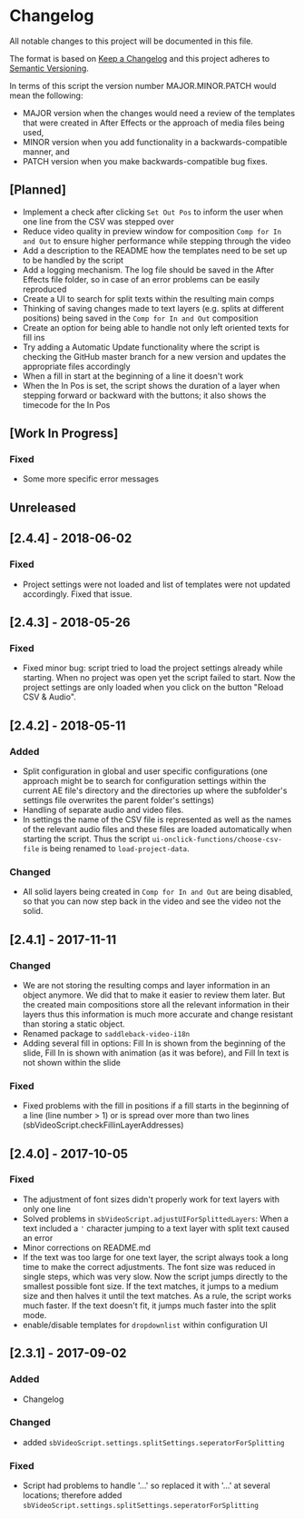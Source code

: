 # Changelog
All notable changes to this project will be documented in this file.

The format is based on [Keep a Changelog](http://keepachangelog.com/en/1.0.0/)
and this project adheres to [Semantic Versioning](http://semver.org/spec/v2.0.0.html).

In terms of this script the version number MAJOR.MINOR.PATCH would mean the following:

- MAJOR version when the changes would need a review of the templates that were created in After Effects or the approach of media files being used,
- MINOR version when you add functionality in a backwards-compatible manner, and
- PATCH version when you make backwards-compatible bug fixes.

## [Planned]
- Implement a check after clicking `Set Out Pos` to inform the user when one line from the CSV was stepped over
- Reduce video quality in preview window for composition `Comp for In and Out` to ensure higher performance while stepping through the video
- Add a description to the README how the templates need to be set up to be handled by the script
- Add a logging mechanism. The log file should be saved in the After Effects file folder, so in case of an error problems can be easily reproduced
- Create a UI to search for split texts within the resulting main comps
- Thinking of saving changes made to text layers (e.g. splits at different positions) being saved in the `Comp for In and Out` composition
- Create an option for being able to handle not only left oriented texts for fill ins
- Try adding a Automatic Update functionality where the script is checking the GitHub master branch for a new version and updates the appropriate files accordingly
- When a fill in start at the beginning of a line it doesn't work
- When the In Pos is set, the script shows the duration of a layer when stepping forward or backward with the buttons; it also shows the timecode for the In Pos

## [Work In Progress]
### Fixed
- Some more specific error messages

## Unreleased

## [2.4.4] - 2018-06-02
### Fixed
- Project settings were not loaded and list of templates were not updated accordingly. Fixed that issue.

## [2.4.3] - 2018-05-26
### Fixed
- Fixed minor bug: script tried to load the project settings already while starting. When no project was open yet the script failed to start. Now the project settings are only loaded when you click on the button "Reload CSV & Audio".

## [2.4.2] - 2018-05-11
### Added
- Split configuration in global and user specific configurations (one approach might be to search for configuration settings within the current AE file's directory and the directories up where the subfolder's settings file overwrites the parent folder's settings)
- Handling of separate audio and video files.
- In settings the name of the CSV file is represented as well as the names of the relevant audio files and these files are loaded automatically when starting the script. Thus the script `ui-onclick-functions/choose-csv-file` is being renamed to `load-project-data`.

### Changed
- All solid layers being created in `Comp for In and Out` are being disabled, so that you can now step back in the video and see the video not the solid.

## [2.4.1] - 2017-11-11
### Changed
- We are not storing the resulting comps and layer information in an object anymore. We did that to make it easier to review them later. But the created main compositions store all the relevant information in their layers thus this information is much more accurate and change resistant than storing a static object.
- Renamed package to `saddleback-video-i18n`
- Adding several fill in options: Fill In is shown from the beginning of the slide, Fill In is shown with animation (as it was before), and Fill In text is not shown within the slide

### Fixed
- Fixed problems with the fill in positions if a fill starts in the beginning of a line (line number > 1) or is spread over more than two lines (sbVideoScript.checkFillinLayerAddresses)

## [2.4.0] - 2017-10-05
### Fixed
- The adjustment of font sizes didn't properly work for text layers with only one line
- Solved problems in `sbVideoScript.adjustUIForSplittedLayers`: When a text included a `'` character jumping to a text layer with split text caused an error
- Minor corrections on README.md
- If the text was too large for one text layer, the script always took a long time to make the correct adjustments. The font size was reduced in single steps, which was very slow. Now the script jumps directly to the smallest possible font size. If the text matches, it jumps to a medium size and then halves it until the text matches. As a rule, the script works much faster. If the text doesn't fit, it jumps much faster into the split mode.
- enable/disable templates for `dropdownlist` within configuration UI

## [2.3.1] - 2017-09-02
### Added
- Changelog

### Changed
- added `sbVideoScript.settings.splitSettings.seperatorForSplitting`

### Fixed
- Script had problems to handle '…' so replaced it with '...' at several locations; therefore added `sbVideoScript.settings.splitSettings.seperatorForSplitting`
